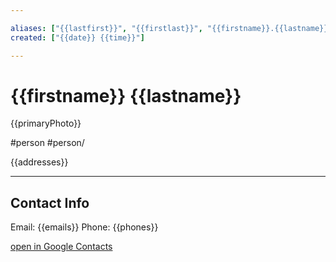 ```yaml
--- 

aliases: ["{{lastfirst}}", "{{firstlast}}", "{{firstname}}.{{lastname}}", {{emails}}] 
created: ["{{date}} {{time}}"] 

--- 
```


# {{firstname}} {{lastname}}
{{primaryPhoto}} 

#person #person/

{{addresses}}

---- 

## Contact Info 

Email: {{emails}} 
Phone: {{phones}} 

[open in Google Contacts]({{link}}) 


